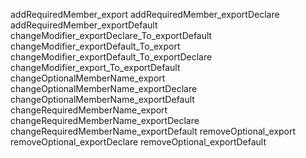 addRequiredMember_export
addRequiredMember_exportDeclare
addRequiredMember_exportDefault
changeModifier_exportDeclare_To_exportDefault
changeModifier_exportDefault_To_export
changeModifier_exportDefault_To_exportDeclare
changeModifier_export_To_exportDefault
changeOptionalMemberName_export
changeOptionalMemberName_exportDeclare
changeOptionalMemberName_exportDefault
changeRequiredMemberName_export
changeRequiredMemberName_exportDeclare
changeRequiredMemberName_exportDefault
removeOptional_export
removeOptional_exportDeclare
removeOptional_exportDefault

